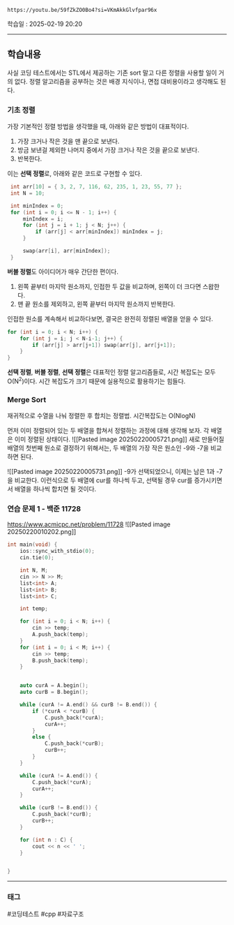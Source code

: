 ```vid
https://youtu.be/59fZkZO0Bo4?si=VKmAkkGlvfpar96x
```

학습일 : 2025-02-19 20:20

---
## 학습내용

사실 코딩 테스트에서는 STL에서 제공하는 기존 sort 말고 다른 정렬을 사용할 일이 거의 없다. 정렬 알고리즘을 공부하는 것은 배경 지식이나, 면접 대비용이라고 생각해도 된다.

### 기초 정렬

가장 기본적인 정렬 방법을 생각했을 때, 아래와 같은 방법이 대표적이다.

1. 가장 크거나 작은 것을 맨 끝으로 보낸다.
2. 방금 보낸걸 제외한 나머지 중에서 가장 크거나 작은 것을 끝으로 보낸다.
3. 반복한다.

이는 **선택 정렬**로, 아래와 같은 코드로 구현할 수 있다.

```c++ title:"선택 정렬" fold
 int arr[10] = { 3, 2, 7, 116, 62, 235, 1, 23, 55, 77 };
 int N = 10;

 int minIndex = 0;
 for (int i = 0; i <= N - 1; i++) {
     minIndex = i;
     for (int j = i + 1; j < N; j++) {
         if (arr[j] < arr[minIndex]) minIndex = j;
     }

     swap(arr[i], arr[minIndex]);
 }
```

**버블 정렬**도 아이디어가 매우 간단한 편이다.
1. 왼쪽 끝부터 마지막 원소까지, 인접한 두 값을 비교하며, 왼쪽이 더 크다면 스왑한다.
2. 맨 끝 원소를 제외하고, 왼쪽 끝부터 마지막 원소까지 반복한다.

인접한 원소를 계속해서 비교하다보면, 결국은 완전히 정렬된 배열을 얻을 수 있다.

```c++ title:"버블 정렬" fold
for (int i = 0; i < N; i++) {
	for (int j = i; j < N-i-1; j++) {
		if (arr[j] > arr[j+1]) swap(arr[j], arr[j+1]);
	}
}
```
**선택 정렬**, **버블 정렬**, **선택 정렬**은 대표적인 정렬 알고리즘들로, 시간 복잡도는 모두 O(N<sup>2</sup>)이다. 시간 복잡도가 크기 때문에 실용적으로 활용하기는 힘들다.

### Merge Sort

재귀적으로 수열을 나눠 정렬한 후 합치는 정렬법. 시간복잡도는 O(NlogN)

먼저 이미 정렬되어 있는 두 배열을 합쳐서 정렬하는 과정에 대해 생각해 보자. 각 배열은 이미 정렬된 상태이다.
![[Pasted image 20250220005721.png]]
새로 만들어질 배열의 첫번째 원소로 결정하기 위해서는, 두 배열의 가장 작은 원소인 -9와 -7을 비교하면 된다.


![[Pasted image 20250220005731.png]]
-9가 선택되었으니, 이제는 남은 1과 -7을 비교한다. 이런식으로 두 배열에 cur를 하나씩 두고, 선택될 경우 cur를 증가시키면서 배열을 하나씩 합치면 될 것이다.

### 연습 문제 1 - 백준 11728
https://www.acmicpc.net/problem/11728
![[Pasted image 20250220010202.png]]

```c++ fold title:"내가 작성한 코드"
int main(void) {
    ios::sync_with_stdio(0);
    cin.tie(0);

    int N, M;
    cin >> N >> M;
    list<int> A;
    list<int> B;
    list<int> C;

    int temp;

    for (int i = 0; i < N; i++) {
        cin >> temp;
        A.push_back(temp);
    }
    for (int i = 0; i < M; i++) {
        cin >> temp;
        B.push_back(temp);
    }


    auto curA = A.begin();
    auto curB = B.begin();

    while (curA != A.end() && curB != B.end()) {
        if (*curA < *curB) {
            C.push_back(*curA);
            curA++;
        }
        else {
            C.push_back(*curB);
            curB++;
        }
    }

    while (curA != A.end()) {
        C.push_back(*curA);
        curA++;
    }

    while (curB != B.end()) {
        C.push_back(*curB);
        curB++;
    }

    for (int n : C) {
        cout << n << ' ';
    }


}
```


---
### 태그
#코딩테스트 #cpp #자료구조



